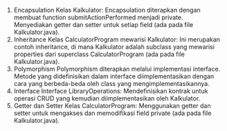 1. Encapsulation
Kelas Kalkulator:
Encapsulation diterapkan dengan membuat function submitActionPerformed menjadi private.
Menyediakan getter dan setter untuk setiap field (ada pada file Kalkulator.java).
2. Inheritance
Kelas CalculatorProgram mewarisi Kalkulator:
Ini merupakan contoh inheritance, di mana Kalkulator adalah subclass yang mewarisi properties dari superclass CalculatorProgram (ada pada file Kalkulator.java).
3. Polymorphism
Polymorphism diterapkan melalui implementasi interface.
Metode yang didefinisikan dalam interface diimplementasikan dengan cara yang berbeda-beda oleh class yang mengimplementasikannya.
4. Interface
Interface LibraryOperations:
Mendefinisikan kontrak untuk operasi CRUD yang kemudian diimplementasikan oleh Kalkulator.
5. Getter dan Setter
Kelas CalculatorProgram:
Menggunakan getter dan setter untuk mengakses dan memodifikasi field private (ada pada file Kalkulator.java).
